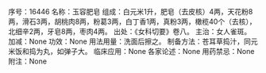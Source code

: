 序号：16446
名称：玉容肥皂
组成：白元米1升，肥皂（去皮核）4两，天花粉8两，滑石3两，胡桃肉8两，粉葛3两，白丁香1两，真粉3两，橄榄40个（去核），北细辛2两，牙皂8两，枣肉4两。
出处：《女科切要》卷八。
主治：女人雀斑。
加减：None
功效：None
用法用量：洗面后擦之。
制备方法：苍耳草捣汁，同元米饭和捣为丸，如弹子大。
临床应用：None
各家论述：None
用药禁忌：None
附注：None
